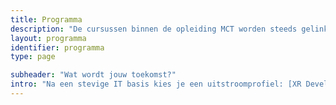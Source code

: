 ```yaml
---
title: Programma
description: "De cursussen binnen de opleiding MCT worden steeds gelinkt aan 5 pijlers: code, connect, analyze, design en integrate."
layout: programma
identifier: programma
type: page

subheader: "Wat wordt jouw toekomst?"
intro: "Na een stevige IT basis kies je een uitstroomprofiel: [XR Developer](xr-developer), [Next Web Developer](next-web-developer), [AI Engineer](ai-engineer) of [IoT Engineer](iot-engineer)."
---
```


